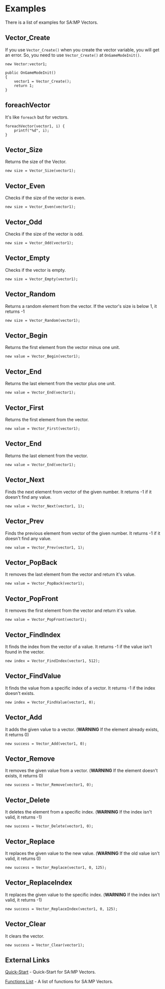 # Examples

There is a list of examples for SA:MP Vectors.

## Vector_Create

If you use `Vector_Create()` when you create the vector variable, you will get an error. So, you need to use `Vector_Create()` at `OnGameModeInit()`.

```pawn
new Vector:vector1;

public OnGameModeInit()
{
    vector1 = Vector_Create();
    return 1;
}
```

## foreachVector

It's like `foreach` but for vectors.

```pawn
foreachVector(vector1, i) {
    printf("%d", i);
}
```

## Vector_Size

Returns the size of the Vector.

```pawn
new size = Vector_Size(vector1);
```

## Vector_Even

Checks if the size of the vector is even.

```pawn
new size = Vector_Even(vector1);
```

## Vector_Odd

Checks if the size of the vector is odd.

```pawn
new size = Vector_Odd(vector1);
```

## Vector_Empty

Checks if the vector is empty.

```pawn
new size = Vector_Empty(vector1);
```

## Vector_Random

Returns a random element from the vector. If the vector's size is below 1, it returns -1

```pawn
new size = Vector_Random(vector1);
```

## Vector_Begin

Returns the first element from the vector minus one unit.

```pawn
new value = Vector_Begin(vector1);
```

## Vector_End

Returns the last element from the vector plus one unit.

```pawn
new value = Vector_End(vector1);
```

## Vector_First

Returns the first element from the vector.

```pawn
new value = Vector_First(vector1);
```

## Vector_End

Returns the last element from the vector.

```pawn
new value = Vector_End(vector1);
```

## Vector_Next

Finds the next element from vector of the given number. It returns -1 if it doesn't find any value.

```pawn
new value = Vector_Next(vector1, 1);
```

## Vector_Prev

Finds the previous element from vector of the given number. It returns -1 if it doesn't find any value.

```pawn
new value = Vector_Prev(vector1, 1);
```

## Vector_PopBack

It removes the last element from the vector and return it's value.

```pawn
new value = Vector_PopBack(vector1);
```

## Vector_PopFront

It removes the first element from the vector and return it's value.

```pawn
new value = Vector_PopFront(vector1);
```

## Vector_FindIndex

It finds the index from the vector of a value. It returns -1 if the value isn't found in the vector.

```pawn
new index = Vector_FindIndex(vector1, 512);
```

## Vector_FindValue

It finds the value from a specific index of a vector. It returns -1 if the index doesn't exists.

```pawn
new index = Vector_FindValue(vector1, 0);
```

## Vector_Add

It adds the given value to a vector. (**WARNING** If the element already exists, it returns 0)

```pawn
new success = Vector_Add(vector1, 0);
```

## Vector_Remove

It removes the given value from a vector. (**WARNING** If the element doesn't exists, it returns 0)

```pawn
new success = Vector_Remove(vector1, 0);
```

## Vector_Delete

It deletes the element from a specific index. (**WARNING** If the index isn't valid, it returns -1)

```pawn
new success = Vector_Delete(vector1, 0);
```

## Vector_Replace

It replaces the given value to the new value. (**WARNING** If the old value isn't valid, it returns 0)

```pawn
new success = Vector_Replace(vector1, 0, 125);
```

## Vector_ReplaceIndex

It replaces the given value to the specific index. (**WARNING** If the index isn't valid, it returns -1)

```pawn
new success = Vector_ReplaceIndex(vector1, 0, 125);
```

## Vector_Clear

It clears the vector.

```pawn
new success = Vector_Clear(vector1);
```

## External Links

[Quick-Start](https://github.com/skuzzis/pawn-vectors/blob/master/pages/quick_start.md) - Quick-Start for SA:MP Vectors.

[Functions List](https://github.com/skuzzis/pawn-vectors/blob/master/pages/natives_list.md) - A list of functions for SA:MP Vectors.

